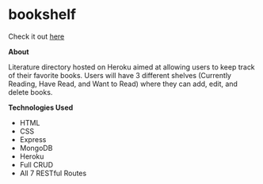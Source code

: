 # bookshelf

Check it out [here](https://still-spire-94893.herokuapp.com/) 

**About**

Literature directory hosted on Heroku aimed at allowing users to keep track of their favorite books. Users will have 3 different shelves (Currently Reading, Have Read, and Want to Read) where they can add, edit, and delete books. 

**Technologies Used**

* HTML
* CSS
* Express
* MongoDB
* Heroku
* Full CRUD
* All 7 RESTful Routes
